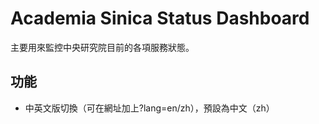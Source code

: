 # Academia Sinica Status Dashboard
主要用來監控中央研究院目前的各項服務狀態。

## 功能
* 中英文版切換（可在網址加上?lang=en/zh），預設為中文（zh）


###
